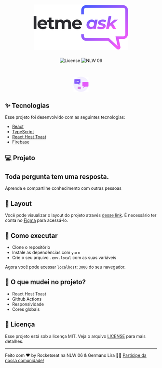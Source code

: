 <h1 align="center">
  <img alt="podcastr" title="podcastr" src="https://raw.githubusercontent.com/germanolira/letmeask/4ad3c472540b40003e008865f0ae368b7f176002/src/assets/images/logo.svg" />
</h1>

<p align="center">
  <img alt="License" src="https://media-exp3.licdn.com/dms/image/C5622AQEfahIOJ_lmqA/feedshare-shrink_2048_1536/0/1624585814296?e=1627516800&v=beta&t=MQEnYqubM7DV0QuMO674uEHvAAkK8ZFaN2vlA0ESZY0">

 <img src="https://img.shields.io/static/v1?label=NLW&message=06&color=8257E5&labelColor=000000" alt="NLW 06" />
</p>

<br>

<p align="center">
  <img alt="Letmeask" src="https://raw.githubusercontent.com/germanolira/letmeask/4ad3c472540b40003e008865f0ae368b7f176002/src/assets/images/empty-questions.svg" width="10%">
</p>

## ✨ Tecnologias

Esse projeto foi desenvolvido com as seguintes tecnologias:

- [React](https://reactjs.org)
- [TypeScript](https://www.typescriptlang.org/)
- [React Host Toast](https://react-hot-toast.com/)
- [Firebase](https://firebase.google.com/)

## 💻 Projeto

<h2>Toda pergunta tem uma resposta.</h2>

Aprenda e compartilhe conhecimento
com outras pessoas

## 🔖 Layout

Você pode visualizar o layout do projeto através [desse link](https://www.figma.com/file/Mb4HEjjif04WlFR35XSSG8/Letmeask-Copy?fuid=877101207221763474). É necessário ter conta no [Figma](http://figma.com/) para acessá-lo.

## 🚀 Como executar

- Clone o repositório
- Instale as dependências com `yarn`
- Crie o seu arquivo `.env.local` com as suas variáveis

Agora você pode acessar [`localhost:3000`](http://localhost:3000) do seu navegador.

## 📁 O que mudei no projeto?
- React Host Toast
- Github Actions
- Responsividade
- Cores globais

## 📄 Licença

Esse projeto está sob a licença MIT. Veja o arquivo [LICENSE](LICENSE.md) para mais detalhes.

---

Feito com ♥ by Rocketseat na NLW 06 & Germano Lira 👋🏻 [Participe da nossa comunidade!](https://discordapp.com/invite/gCRAFhc)
